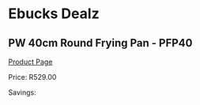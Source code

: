 
# Ebucks Dealz
## PW 40cm Round Frying Pan - PFP40
[Product Page](https://www.ebucks.com/web/shop/productSelected.do?prodId=1214550240&catId=704983235)

Price: R529.00

Savings: 


	